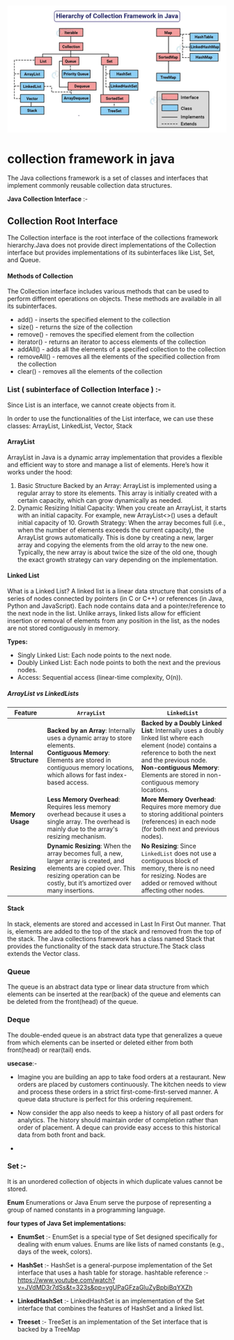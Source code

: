 ![alt text](https://github.com/PrashantMohite1/Java/blob/main/Java_Core_Images/hierarchy-of-collection-framework-in-java.jpg)   


# collection framework in java 

The Java collections framework is a set of classes and interfaces that implement commonly reusable collection data structures.

**Java Collection Interface** :- 

## Collection Root Interface 
The Collection interface is the root interface of the collections framework hierarchy.Java does not provide direct implementations of the Collection interface but provides implementations of its subinterfaces like List, Set, and Queue.

#### Methods of Collection
The Collection interface includes various methods that can be used to perform different operations on objects. These methods are available in all its subinterfaces.

  -  add() - inserts the specified element to the collection
  -  size() - returns the size of the collection
  -  remove() - removes the specified element from the collection
  -  iterator() - returns an iterator to access elements of the collection
  -  addAll() - adds all the elements of a specified collection to the collection
  -  removeAll() - removes all the elements of the specified collection from the collection
  -  clear() - removes all the elements of the collection

### List ( subinterface of Collection Interface ) :- 

Since List is an interface, we cannot create objects from it.

In order to use the functionalities of the List interface, we can use these classes: ArrayList, LinkedList, Vector, Stack

#### ArrayList
ArrayList in Java is a dynamic array implementation that provides a flexible and efficient way to store and manage a list of elements. Here’s how it works under the hood:

1. Basic Structure
Backed by an Array: ArrayList is implemented using a regular array to store its elements. This array is initially created with a certain capacity, which can grow dynamically as needed.
2. Dynamic Resizing
Initial Capacity: When you create an ArrayList, it starts with an initial capacity. For example, new ArrayList<>() uses a default initial capacity of 10.
Growth Strategy: When the array becomes full (i.e., when the number of elements exceeds the current capacity), the ArrayList grows automatically. This is done by creating a new, larger array and copying the elements from the old array to the new one. Typically, the new array is about twice the size of the old one, though the exact growth strategy can vary depending on the implementation.

#### Linked List

What is a Linked List?
A linked list is a linear data structure that consists of a series of nodes connected by pointers (in C or C++) or references (in Java, Python and JavaScript). Each node contains data and a pointer/reference to the next node in the list. Unlike arrays, linked lists allow for efficient insertion or removal of elements from any position in the list, as the nodes are not stored contiguously in memory.

**Types:**
-  Singly Linked List: Each node points to the next node.
-  Doubly Linked List: Each node points to both the next and the previous nodes.
-  Access: Sequential access (linear-time complexity, O(n)).



##### ArrayList vs LinkedLists 

  | Feature              | `ArrayList`                                                         | `LinkedList`                                                       |
|----------------------|---------------------------------------------------------------------|---------------------------------------------------------------------|
| **Internal Structure** | **Backed by an Array**: Internally uses a dynamic array to store elements. <br> **Contiguous Memory**: Elements are stored in contiguous memory locations, which allows for fast index-based access. | **Backed by a Doubly Linked List**: Internally uses a doubly linked list where each element (node) contains a reference to both the next and the previous node. <br> **Non-contiguous Memory**: Elements are stored in non-contiguous memory locations. |
| **Memory Usage**     | **Less Memory Overhead**: Requires less memory overhead because it uses a single array. The overhead is mainly due to the array's resizing mechanism. | **More Memory Overhead**: Requires more memory due to storing additional pointers (references) in each node (for both next and previous nodes). |
| **Resizing**         | **Dynamic Resizing**: When the array becomes full, a new, larger array is created, and elements are copied over. This resizing operation can be costly, but it’s amortized over many insertions. | **No Resizing**: Since `LinkedList` does not use a contiguous block of memory, there is no need for resizing. Nodes are added or removed without affecting other nodes. |



#### Stack 
In stack, elements are stored and accessed in Last In First Out manner. That is, elements are added to the top of the stack and removed from the top of the stack.
The Java collections framework has a class named Stack that provides the functionality of the stack data structure.The Stack class extends the Vector class.


### Queue 
The queue is an abstract data type or linear data structure from which elements can be inserted at the rear(back) of the queue and elements can be deleted from the front(head) of the queue.

### Deque
The double-ended queue is an abstract data type that generalizes a queue from which elements can be inserted or deleted either from both front(head) or rear(tail) ends.

**usecase**:- 

- Imagine you are building an app to take food orders at a restaurant. New orders are placed by customers continuously. The kitchen needs to view and process these orders in a strict first-come-first-served manner. A queue data structure is perfect for this ordering requirement.

- Now consider the app also needs to keep a history of all past orders for analytics. The history should maintain order of completion rather than order of placement. A deque can provide easy access to this historical data from both front and back.
- 

### Set :- 
It is an unordered collection of objects in which duplicate values cannot be stored. 

**Enum**
Enumerations or Java Enum serve the purpose of representing a group of named constants in a programming language.

**four types of Java Set implementations:**
-  **EnumSet** :- EnumSet is a special type of Set designed specifically for dealing with enum values. Enums are like lists of named constants (e.g., days of the week, colors).
-  **HashSet** :- HashSet is a general-purpose implementation of the Set interface that uses a hash table for storage.
    hashtable reference :- https://www.youtube.com/watch?v=JVdMD3r7dSs&t=323s&pp=ygUPaGFzaGluZyBpbiBqYXZh
   
-  **LinkedHashSet**  :- LinkedHashSet is an implementation of the Set interface that combines the features of HashSet and a linked list.
-  **Treeset** :- TreeSet is an implementation of the Set interface that is backed by a TreeMap




